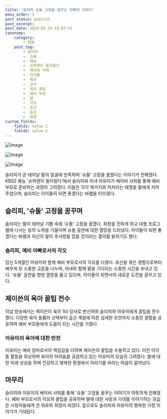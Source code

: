 ```yaml
---
title: '슬리피 슈돌 고정을 꿈꾸는 아빠의 이야기'
menu_order: 1
post_status: publish
post_excerpt: 
post_date: 2024-02-14 15:07:33
taxonomy:
    category:
        - 연예
    post_tag:
        - 슬리피
        -  슈돌
        -  예능
        -  슈퍼맨이 돌아왔다
        -  베이비 샤워
        -  아이돌
        -  육아
        -  강사
        -  육아 꿀팁
        -  예비 부모
        -  딸
        -  각오
        -  유산
        -  출산
        -  화장
custom_fields:
    field1: value 1
    field2: value 2
---
```


![Image](https://mimgnews.pstatic.net/image/109/2024/02/14/0005017283_001_20240214070302396.jpg?type=w540)

![Image](https://ssl.pstatic.net/mimgnews/image/109/2024/02/14/0005017283_002_20240214070302456.jpg?type=w540)

![Image](https://mimgnews.pstatic.net/image/109/2024/02/14/0005017283_003_20240214070302532.jpg?type=w540)

슬리피가 곧 태어날 딸의 얼굴에 만족하며 '슈돌' 고정을 꿈꿨다는 이야기가 전해졌다. KBS2 예능 '슈퍼맨이 돌아왔다'에서 슬리피와 아내 아유미가 베이비 샤워를 통해 예비 부모로 준비하는 과정이 그려졌다. 이들은 각각 복가지와 차차라는 태명을 딸에게 지어주었으며, 슬리피는 아이돌이 되면 좋겠다는 바램을 터뜨렸다.
## 슬리피, '슈돌' 고정을 꿈꾸며
슬리피는 딸이 태어날 기쁨 속에 '슈돌' 고정을 꿈꼈다. 화장을 진하게 하고 대형 프로그램에 나서는 등의 노력을 기울이며 슈돌 출연에 대한 열망을 드러냈다. 아이돌이 되면 좋겠다는 바램과 자신의 딸이 추사랑을 잡을 것이라는 결의를 밝히기도 했다.
### 슬리피, 예비 아빠로서의 각오
임신 5개월인 아유미와 함께 예비 부모로서의 각오를 다졌다. 유산을 겪은 경험으로부터 배우게 된 소중한 교훈을 나누며, 아내와 함께 딸을 기다리는 소중한 시간을 보내고 있다. '슈돌' 출연을 향한 열망을 품고 있으며, 아이돌이 되면서의 새로운 도전을 꿈꾸고 있다.
## 제이쓴의 육아 꿀팁 전수
이날 방송에서는 제이쓴이 육아 1타 강사로 변신하여 슬리피와 아유미에게 꿀팁을 전수했다. 다양한 육아 용품의 선택부터 출산 계절에 따른 섬세한 조언까지 소중한 경험을 공유하며 예비 부모들에게 도움이 되는 시간을 가졌다.
### 아유미의 육아에 대한 반전
아유미는 예비 엄마로서의 책임감을 더하며 제이쓴의 꿀팁을 수용하고 있다. 이전 아이돌 활동을 회상하며 육아의 어려움을 공감하고 있는 아유미의 모습이 그려졌다. 딸에 대한 미래 상상을 하며 건강하고 행복한 환경에서 자라기를 바라는 마음이 묻어났다.
## 마무리
슬리피와 아유미의 베이비 샤워를 통해 '슈돌' 고정을 꿈꾸는 이야기가 따뜻하게 전해졌다. 예비 부모로서의 각오와 꿀팁을 공유하며 딸에 대한 사랑과 기대를 이야기하는 모습은 시청자들에게 큰 위로와 희망이 되었다. 앞으로도 슬리피와 아유미의 행복한 가정 이야기가 기대된다.
